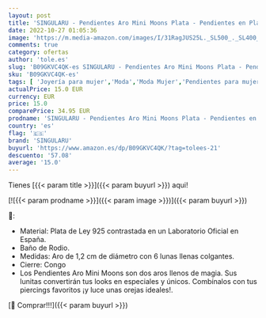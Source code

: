 ```yaml
---
layout: post
title: 'SINGULARU - Pendientes Aro Mini Moons Plata - Pendientes en Plata de Ley 925 con Acabado Baño de Rodio - Pendientes Aro Cierre Congo - Joyas para Mujer'
date: 2022-10-27 01:05:36
image: 'https://m.media-amazon.com/images/I/31RagJUS25L._SL500_._SL400_.jpg'
comments: true
category: ofertas
author: 'tole.es'
slug: 'B09GKVC4QK-es SINGULARU - Pendientes Aro Mini Moons Plata - Pendientes...'
sku: 'B09GKVC4QK-es'
tags: [ 'Joyería para mujer','Moda','Moda Mujer','Pendientes para mujer','de','ley','plata','singularu','🇪🇸', ]
actualPrice: 15.0 EUR
currency: EUR
price: 15.0
comparePrice: 34.95 EUR
prodname: 'SINGULARU - Pendientes Aro Mini Moons Plata - Pendientes en Plata de Ley 925 con Acabado Baño de Rodio - Pendientes Aro Cierre Congo - Joyas para Mujer'
country: 'es'
flag: '🇪🇸'
brand: 'SINGULARU'
buyurl: 'https://www.amazon.es/dp/B09GKVC4QK/?tag=tolees-21'
descuento: '57.08'
average: '15.0'
---
```


Tienes [{{< param title >}}]({{< param buyurl >}}) aqui!

[![{{< param prodname >}}]({{< param image >}})]({{< param buyurl >}})

🔎:

- Material: Plata de Ley 925 contrastada en un Laboratorio Oficial en España.
- Baño de Rodio.
- Medidas: Aro de 1,2 cm de diámetro con 6 lunas llenas colgantes.
- Cierre: Congo
- Los Pendientes Aro Mini Moons son dos aros llenos de magia. Sus lunitas convertirán tus looks en especiales y únicos. Combínalos con tus piercings favoritos ¡y luce unas orejas ideales!.

[🛒 Comprar!!!]({{< param buyurl >}})
